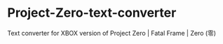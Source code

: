 # Project-Zero-text-converter
Text converter for XBOX version of Project Zero | Fatal Frame | Zero (零)
